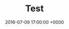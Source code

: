 ---
layout: post
title:  "Test"
date:   2016-07-09 17:00:00 +0000
categories: test-category
lang: en
ref: test
---